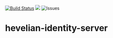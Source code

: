[![Build Status](https://travis-ci.org/Hevelian/hevelian-identity-server.svg?branch=master)](https://travis-ci.org/Hevelian/hevelian-identity-server) <a href="https://www.codacy.com/app/colin_3/hevelian-identity-server?utm_source=github.com&amp;utm_medium=referral&amp;utm_content=Hevelian/hevelian-identity-server&amp;utm_campaign=Badge_Grade"><img src="https://api.codacy.com/project/badge/Grade/9dfff313341d4d6c9df4766616ee50bf"/></a> ![Issues](https://img.shields.io/github/issues/Hevelian/hevelian-identity-server.svg?style=flat-square)

# hevelian-identity-server

